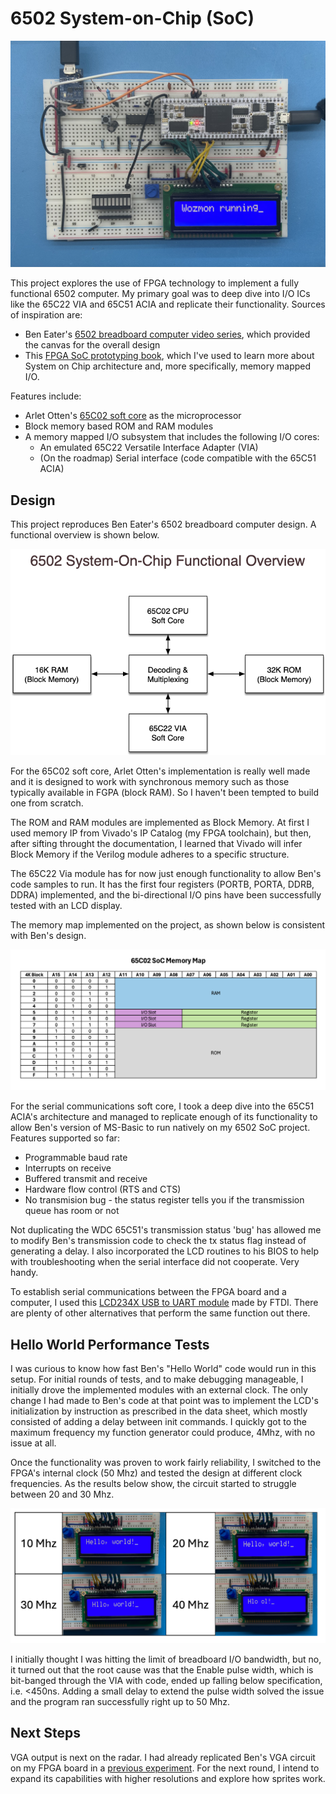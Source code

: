 # 6502 System-on-Chip (SoC)

![Splash](https://github.com/The8BitEnthusiast/65c02-soc/blob/main/images/Pictures/overview.png?raw=true)

This project explores the use of FPGA technology to implement a fully functional 6502 computer. My primary goal was to deep dive into I/O ICs like the 65C22 VIA and 65C51 ACIA and replicate their functionality. Sources of inspiration are:
* Ben Eater's [6502 breadboard computer video series](https://eater.net/6502), which provided the canvas for the overall design 
* This [FPGA SoC prototyping book](https://www.wiley.com/en-us/FPGA+Prototyping+by+SystemVerilog+Examples%3A+Xilinx+MicroBlaze+MCS+SoC+Edition-p-9781119282709), which I've used to learn more about System on Chip architecture and, more specifically, memory mapped I/O.

Features include:
* Arlet Otten's [65C02 soft core](https://github.com/Arlet/verilog-65C02-microcode) as the microprocessor
* Block memory based ROM and RAM modules
* A memory mapped I/O subsystem that includes the following I/O cores:
    * An emulated 65C22 Versatile Interface Adapter (VIA)
    * (On the roadmap) Serial interface (code compatible with the 65C51 ACIA)

## Design

This project reproduces Ben Eater's 6502 breadboard computer design. A functional overview is shown below.

![Overview](https://github.com/The8BitEnthusiast/65c02-soc/blob/main/images/Graphics/DesignOverview.png?raw=true)

For the 65C02 soft core, Arlet Otten's implementation is really well made and it is designed to work with synchronous memory such as those typically available in FGPA (block RAM). So I haven't been tempted to build one from scratch.

The ROM and RAM modules are implemented as Block Memory. At first I used memory IP from Vivado's IP Catalog (my FPGA toolchain), but then, after sifting throught the documentation, I learned that Vivado will infer Block Memory if the Verilog module adheres to a specific structure.

The 65C22 Via module has for now just enough functionality to allow Ben's code samples to run. It has the first four registers (PORTB, PORTA, DDRB, DDRA) implemented, and the bi-directional I/O pins have been successfully tested with an LCD display.

The memory map implemented on the project, as shown below is consistent with Ben's design.

![MemoryMap](https://github.com/The8BitEnthusiast/65c02-soc/blob/main/images/memorymap/memorymap.png?raw=true)

For the serial communications soft core, I took a deep dive into the 65C51 ACIA's architecture and managed to replicate enough of its functionality to allow Ben's version of MS-Basic to run natively on my 6502 SoC project. Features supported so far:

- Programmable baud rate
- Interrupts on receive
- Buffered transmit and receive
- Hardware flow control (RTS and CTS)
- No transmision bug - the status register tells you if the transmission queue has room or not

Not duplicating the WDC 65C51's transmission status 'bug' has allowed me to modify Ben's transmission code to check the tx status flag instead of generating a delay. I also incorporated the LCD routines to his BIOS to help with troubleshooting when the serial interface did not cooperate. Very handy.

To establish serial communications between the FPGA board and a computer, I used this [LCD234X USB to UART module](https://ftdichip.com/wp-content/uploads/2020/07/DS_LC234X.pdf) made by FTDI. There are plenty of other alternatives that perform the same function out there.


## Hello World Performance Tests

I was curious to know how fast Ben's "Hello World" code would run in this setup. For initial rounds of tests, and to make debugging manageable, I initially drove the implemented modules with an external clock. The only change I had made to Ben's code at that point was to implement the LCD's initialization by instruction as prescribed in the data sheet, which mostly consisted of adding a delay between init commands. I quickly got to the maximum frequency my function generator could produce, 4Mhz, with no issue at all.

Once the functionality was proven to work fairly reliability, I switched to the FPGA's internal clock (50 Mhz) and tested the design at different clock frequencies. As the results below show, the circuit started to struggle between 20 and 30 Mhz.

![TestResults](https://github.com/The8BitEnthusiast/65c02-soc/blob/main/images/Graphics/TestResults.png?raw=true)

I initially thought I was hitting the limit of breadboard I/O bandwidth, but no, it turned out that the root cause was that the Enable pulse width, which is bit-banged through the VIA with code, ended up falling below specification, i.e. <450ns. Adding a small delay to extend the pulse width solved the issue and the program ran successfully right up to 50 Mhz.

## Next Steps

VGA output is next on the radar. I had already replicated Ben's VGA circuit on my FPGA board in a [previous experiment](https://github.com/The8BitEnthusiast/vga-on-fpga). For the next round, I intend to expand its capabilities with higher resolutions and explore how sprites work.

